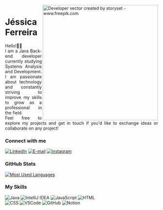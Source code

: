 <img align="right" alt="Developer vector created by storyset - www.freepik.com" height="380" src="https://github.com/jessiferreira/jessiferreira/assets/121064773/f581193c-2922-4a72-b7fd-6a09b3933bf8"> 

<h1>
    <span>Jéssica Ferreira</span>
</h1>

<p align="justify">Hello!👋🏻 <br>
  I am a Java Back-end developer currently studying Systems Analysis and Development. I am passionate about technology and constantly striving to improve my skills to grow as a professional in the field.
<br>
  Feel free to explore my projects and get in touch if you'd like to exchange ideas or collaborate on any project! </p>
<!--
[![Preview](https://img.shields.io/badge/Portfolio-000?style=for-the-badge&logo=github&logoColor=FF00F6)](https://)
[![GitHub Page](https://img.shields.io/badge/jessiferreira.github.io-67136f?style=for-the-badge)](https://)
-->

### Connect with me

[![LinkedIn](https://img.shields.io/badge/-LinkedIn-000?style=for-the-badge&logo=linkedin&logoColor=8700A2&color:FFF)](https://www.linkedin.com/in/jessyferreira/)
[![E-mail](https://img.shields.io/badge/-E--mail-000?style=for-the-badge&logo=mail.ru&logoColor=8700A2&color:FFF)](mailto:contatojessiferreira@gmail.com)
[![Instagram](https://img.shields.io/badge/-Instagram-000?style=for-the-badge&logo=instagram&logoColor=8700A2&color:FFF)](https://www.instagram.com/jessi_ferreira)

### GitHub Stats
[![Most Used Languages](https://github-readme-stats-jessicas-projects-d9accd72.vercel.app/api/top-langs/?username=jessiferreira&line_height=10&card_width=350&layout=compact&hide_title=false&count_private=true&langs_count=5&show_icons=true&title_color=8700A2&hide=html,css,scss&bg_color=000&text_color=8B8B8B&border_radius=3&border_color=8700A2&count_private=true)](https://github.com/elidianaandrade/github-readme-stats)

### My Skills

<p align="left">

![Java](https://img.shields.io/badge/java-%23FF79C6.svg?style=for-the-badge&logo=openjdk&logoColor=8700A2&color=000000)
![IntelliJ IDEA](https://img.shields.io/badge/-IntelliJ%20IDEA-000?style=for-the-badge&logo=intellij%20idea&logoColor=8700A2&color:FFF)
![JavaScript](https://img.shields.io/badge/-JavaScript-000?style=for-the-badge&logo=javascript&logoColor=8700A2&color:FFF)
![HTML](https://img.shields.io/badge/-HTML-000?style=for-the-badge&logo=html5&logoColor=8700A2&color:FFF) <br>
![CSS](https://img.shields.io/badge/-CSS-000?style=for-the-badge&logo=css3&logoColor=8700A2&color:FFF)
![VSCode](https://img.shields.io/badge/-VSCode-000?style=for-the-badge&logo=visual-studio-code&logoColor=8700A2&color:FFF)
![GitHub](https://img.shields.io/badge/-GitHub-000?style=for-the-badge&logo=github&logoColor=8700A2&color:FFF)
![Notion](https://img.shields.io/badge/-Notion-000?style=for-the-badge&logo=notion&logoColor=8700A2&color:FFF)




